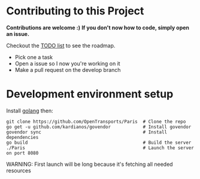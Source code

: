 # Contributing to this Project
**Contributions are welcome :)**
**If you don't now how to code, simply open an issue.**

Checkout the [TODO list](https://github.com/OpenTransports/Paris/projects/1) to see the roadmap.

- Pick one a task
- Open a issue so I now you're working on it
- Make a pull request on the develop branch


# Development environment setup
Install [golang](https://golang.org/doc/install) then:


```shell
git clone https://github.com/OpenTransports/Paris  # Clone the repo
go get -u github.com/kardianos/govendor            # Install govendor
govendor sync                                      # Install dependencies
go build                                           # Build the server
./Paris                                            # Launch the server on port 8080
```
WARNING: First launch will be long because it's fetching all needed resources
